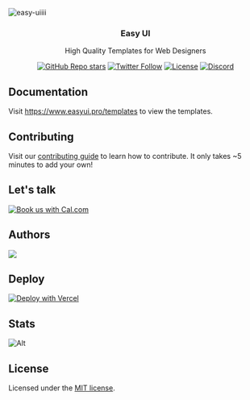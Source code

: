 ![easy-uiiii](https://github.com/DarkInventor/easy-ui/assets/67015517/d6865ba3-d092-4cfb-b859-7ce2a9be2570)

<h3 align="center">Easy UI</h3>
<p align="center">
    High Quality Templates for Web Designers
</p>
<div align="center">
  <a href="https://github.com/DarkInventor/easy-ui/stargazers"><img alt="GitHub Repo stars" src="https://img.shields.io/github/stars/DarkInventor/easy-ui"></a>
  <a href="https://twitter.com/kathanmehtaa"><img alt="Twitter Follow" src="https://img.shields.io/twitter/follow/kathanmehtaa"></a>
  <a href="https://github.com/DarkInventor/easy-ui/blob/main/LICENSE"><img alt="License" src="https://img.shields.io/badge/License-MIT-yellow.svg"></a>
  <a href="https://discord.gg/9PZpwYXA"><img alt="Discord" src="https://img.shields.io/discord/1267194703439462502"></a>
</div>


## Documentation

Visit https://www.easyui.pro/templates to view the templates.

## Contributing

Visit our [contributing guide](https://github.com/DarkInventor/easy-ui/blob/main/CONTRIBUTING.md) to learn how to contribute. It only takes ~5 minutes to add your own!

## Let's talk
<a href="https://cal.com/kathan/30min"><img alt="Book us with Cal.com" src="https://cal.com/book-with-cal-dark.svg" /></a>

## Authors

<a href="https://github.com/darkinventor/easy-ui/graphs/contributors">
  <img src="https://contrib.rocks/image?repo=darkinventor/easy-ui" />
</a>

## Deploy

[![Deploy with Vercel](https://vercel.com/button)](https://vercel.com/new/clone?repository-url=https%3A%2F%2Fgithub.com%2FDarkInventor%2Feasy-ui)

## Stats

![Alt](https://repobeats.axiom.co/api/embed/f674d549a6903e82858b214c93f9fb3f3168d442.svg "Repobeats analytics image")

## License

Licensed under the [MIT license](https://github.com/DarkInventor/easy-ui/blob/main/LICENSE.md).
